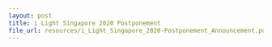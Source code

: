 ```yaml
---
layout: post
title: i Light Singapore 2020 Postponement
file_url: resources/i_Light_Singapore_2020-Postponement_Announcement.pdf
---
```

